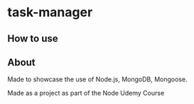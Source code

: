 # task-manager

## How to use

## About
Made to showcase the use of Node.js, MongoDB, Mongoose.

Made as a project as part of the Node Udemy Course 

